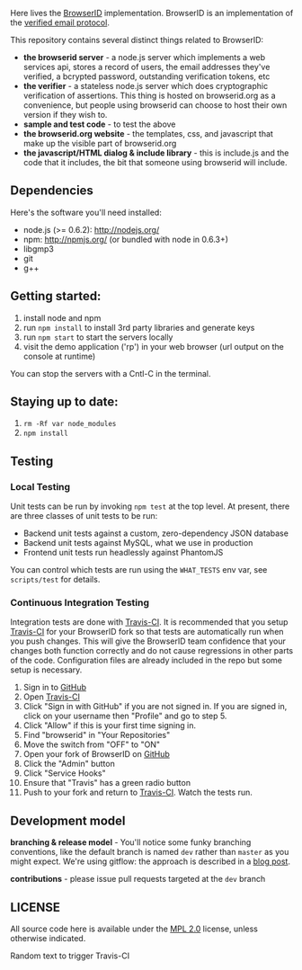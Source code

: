 <!-- This Source Code Form is subject to the terms of the Mozilla Public
   - License, v. 2.0. If a copy of the MPL was not distributed with this
   - file, You can obtain one at http://mozilla.org/MPL/2.0/. -->

Here lives the [BrowserID][] implementation.  BrowserID is an implementation of the
[verified email protocol][VEP].

  [BrowserID]:https://browserid.org
  [VEP]:https://wiki.mozilla.org/Labs/Identity/VerifiedEmailProtocol

This repository contains several distinct things related to BrowserID:

  * **the browserid server** - a node.js server which implements a web services api, stores a record of users, the email addresses they've verified, a bcrypted password, outstanding verification tokens, etc
  * **the verifier** - a stateless node.js server which does cryptographic verification of assertions. This thing is hosted on browserid.org as a convenience, but people using browserid can choose to host their own version if they wish to.
  * **sample and test code** - to test the above
  * **the browserid.org website** - the templates, css, and javascript that make up the visible part of browserid.org
  * **the javascript/HTML dialog & include library** - this is include.js and the code that it includes, the bit that someone using browserid will include.

## Dependencies

Here's the software you'll need installed:

* node.js (>= 0.6.2): http://nodejs.org/
* npm: http://npmjs.org/ (or bundled with node in 0.6.3+)
* libgmp3
* git
* g++

## Getting started:

1. install node and npm
3. run `npm install` to install 3rd party libraries and generate keys
3. run `npm start` to start the servers locally
4. visit the demo application ('rp') in your web browser (url output on the console at runtime)

You can stop the servers with a Cntl-C in the terminal.

## Staying up to date:

1. `rm -Rf var node_modules`
2. `npm install`

## Testing

### Local Testing
Unit tests can be run by invoking `npm test` at the top level.  At present,
there are three classes of unit tests to be run:

  * Backend unit tests against a custom, zero-dependency JSON database
  * Backend unit tests against MySQL, what we use in production
  * Frontend unit tests run headlessly against PhantomJS

You can control which tests are run using the `WHAT_TESTS` env var, see
`scripts/test` for details.

### Continuous Integration Testing
Integration tests are done with [Travis-CI][]. It is recommended that you setup [Travis-CI][] for your BrowserID fork so that tests are automatically run when you push changes. This will give the BrowserID team confidence that your changes both function correctly and do not cause regressions in other parts of the code.  Configuration files are already included in the repo but some setup is necessary.

1. Sign in to [GitHub][]
2. Open [Travis-CI][]
3. Click "Sign in with GitHub" if you are not signed in. If you are signed in, click on your username then "Profile" and go to step 5.
4. Click "Allow" if this is your first time signing in.
5. Find "browserid" in "Your Repositories"
6. Move the switch from "OFF" to "ON"
7. Open your fork of BrowserID on [GitHub][]
8. Click the "Admin" button
9. Click "Service Hooks"
10. Ensure that "Travis" has a green radio button
11. Push to your fork and return to [Travis-CI][]. Watch the tests run.

  [Travis-CI]: http://travis-ci.org
  [GitHub]: https://github.com

## Development model

**branching & release model** - You'll notice some funky branching conventions, like the default branch is named `dev` rather than `master` as you might expect.  We're using gitflow: the approach is described in a [blog post](http://lloyd.io/applying-gitflow).

**contributions** - please issue pull requests targeted at the `dev` branch

## LICENSE

All source code here is available under the [MPL 2.0][] license, unless
otherwise indicated.

  [MPL 2.0]: https://mozilla.org/MPL/2.0/

Random text to trigger Travis-CI

